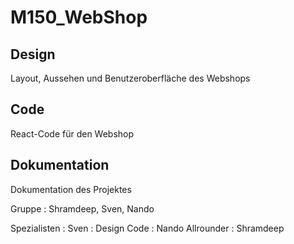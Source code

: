 # M150_WebShop
## Design
Layout, Aussehen und Benutzeroberfläche des Webshops

## Code 
React-Code für den Webshop

## Dokumentation
Dokumentation des Projektes

Gruppe : Shramdeep, Sven, Nando

Spezialisten : Sven : Design
Code : Nando
Allrounder : Shramdeep


